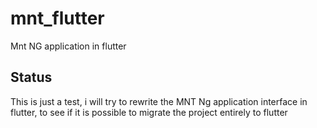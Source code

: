 # mnt_flutter

Mnt NG application in flutter

## Status

This is just a test, i will try to rewrite the MNT Ng application
interface in flutter, to see if it is possible to migrate the project
entirely to flutter